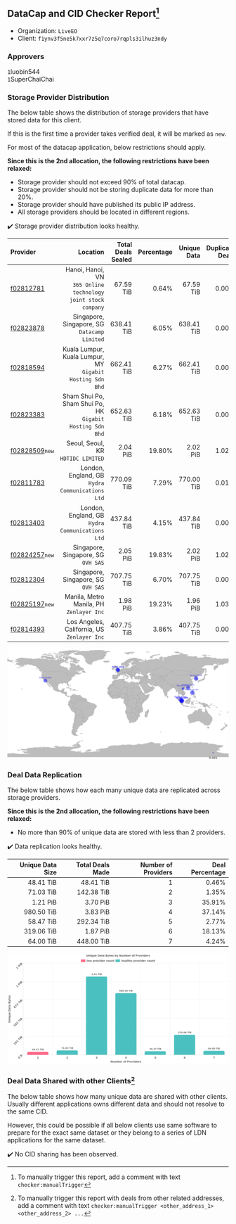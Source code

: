## DataCap and CID Checker Report[^1]
 - Organization: `LiveEO`
 - Client: `f1ynv3f5ne5k7xxr7z5q7coro7rqpls3ilhuz3ndy`
### Approvers
`1`luobin544<br/>`1`SuperChaiChai


### Storage Provider Distribution
The below table shows the distribution of storage providers that have stored data for this client.

If this is the first time a provider takes verified deal, it will be marked as `new`.

For most of the datacap application, below restrictions should apply.

**Since this is the 2nd allocation, the following restrictions have been relaxed:**
 - Storage provider should not exceed 90% of total datacap.
 - Storage provider should not be storing duplicate data for more than 20%.
 - Storage provider should have published its public IP address.
 - All storage providers should be located in different regions.

✔️ Storage provider distribution looks healthy.

| Provider                                                    |                                                         Location | Total Deals Sealed | Percentage | Unique Data | Duplicate Deals |
| :---------------------------------------------------------- | ---------------------------------------------------------------: | -----------------: | ---------: | ----------: | --------------: |
| [f02812781](https://filfox.info/en/address/f02812781)       | Hanoi, Hanoi, VN<br/>`365 Online technology joint stock company` |          67.59 TiB |      0.64% |   67.59 TiB |           0.00% |
| [f02823878](https://filfox.info/en/address/f02823878)       |                  Singapore, Singapore, SG<br/>`Datacamp Limited` |         638.41 TiB |      6.05% |  638.41 TiB |           0.00% |
| [f02818594](https://filfox.info/en/address/f02818594)       |     Kuala Lumpur, Kuala Lumpur, MY<br/>`Gigabit Hosting Sdn Bhd` |         662.41 TiB |      6.27% |  662.41 TiB |           0.00% |
| [f02823383](https://filfox.info/en/address/f02823383)       |     Sham Shui Po, Sham Shui Po, HK<br/>`Gigabit Hosting Sdn Bhd` |         652.63 TiB |      6.18% |  652.63 TiB |           0.00% |
| [f02828509](https://filfox.info/en/address/f02828509)`new`  |                            Seoul, Seoul, KR<br/>`HDTIDC LIMITED` |           2.04 PiB |     19.80% |    2.02 PiB |           1.02% |
| [f02811783](https://filfox.info/en/address/f02811783)       |               London, England, GB<br/>`Hydra Communications Ltd` |         770.09 TiB |      7.29% |  770.00 TiB |           0.01% |
| [f02813403](https://filfox.info/en/address/f02813403)       |               London, England, GB<br/>`Hydra Communications Ltd` |         437.84 TiB |      4.15% |  437.84 TiB |           0.00% |
| [f02824257](https://filfox.info/en/address/f02824257)`new`  |                           Singapore, Singapore, SG<br/>`OVH SAS` |           2.05 PiB |     19.83% |    2.02 PiB |           1.02% |
| [f02812304](https://filfox.info/en/address/f02812304)       |                           Singapore, Singapore, SG<br/>`OVH SAS` |         707.75 TiB |      6.70% |  707.75 TiB |           0.00% |
| [f02825197](https://filfox.info/en/address/f02825197)`new`  |                      Manila, Metro Manila, PH<br/>`Zenlayer Inc` |           1.98 PiB |     19.23% |    1.96 PiB |           1.03% |
| [f02814393](https://filfox.info/en/address/f02814393)       |                   Los Angeles, California, US<br/>`Zenlayer Inc` |         407.75 TiB |      3.86% |  407.75 TiB |           0.00% |

<img src="https://raw.githubusercontent.com/data-preservation-programs/filplus-checker-assets/main/filecoin-project/filecoin-plus-large-datasets/issues/2093/1705037478826.png"/>

### Deal Data Replication
The below table shows how each many unique data are replicated across storage providers.


**Since this is the 2nd allocation, the following restrictions have been relaxed:**
- No more than 90% of unique data are stored with less than 2 providers.

✔️ Data replication looks healthy.

| Unique Data Size | Total Deals Made | Number of Providers | Deal Percentage |
| ---------------: | ---------------: | ------------------: | --------------: |
|        48.41 TiB |        48.41 TiB |                   1 |           0.46% |
|        71.03 TiB |       142.38 TiB |                   2 |           1.35% |
|         1.21 PiB |         3.70 PiB |                   3 |          35.91% |
|       980.50 TiB |         3.83 PiB |                   4 |          37.14% |
|        58.47 TiB |       292.34 TiB |                   5 |           2.77% |
|       319.06 TiB |         1.87 PiB |                   6 |          18.13% |
|        64.00 TiB |       448.00 TiB |                   7 |           4.24% |

<img src="https://raw.githubusercontent.com/data-preservation-programs/filplus-checker-assets/main/filecoin-project/filecoin-plus-large-datasets/issues/2093/1705037479764.png"/>

### Deal Data Shared with other Clients[^3]
The below table shows how many unique data are shared with other clients.
Usually different applications owns different data and should not resolve to the same CID.

However, this could be possible if all below clients use same software to prepare for the exact same dataset or they belong to a series of LDN applications for the same dataset.

✔️ No CID sharing has been observed.

[^1]: To manually trigger this report, add a comment with text `checker:manualTrigger`

[^2]: Deals from those addresses are combined into this report as they are specified with `checker:manualTrigger`

[^3]: To manually trigger this report with deals from other related addresses, add a comment with text `checker:manualTrigger <other_address_1> <other_address_2> ...`

